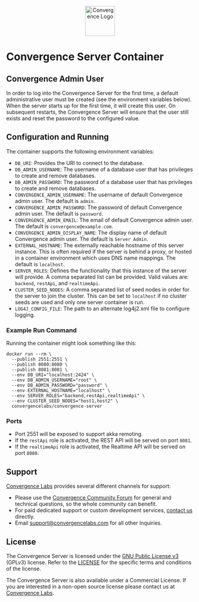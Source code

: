 <div align="center">
  <img alt="Convergence Logo" height="80" src="https://convergence.io/assets/img/convergence-logo.png" >
</div>

# Convergence Server Container


## Convergence Admin User
In order to log into the Convergence Server for the first time, a default administrative user must be created (see the environment variables below). When the server starts up for the first time, it will create this user. On subsequent restarts, the Convergence Server will ensure that the user still exists and reset the password to the configured value.

## Configuration and Running
The container supports the following environment variables:
- `DB_URI`: Provides the URI to connect to the database.
- `DB_ADMIN_USERNAME`: The username of a database user that has privileges to create and remove databases.
- `DB_ADMIN_PASSWORD`: The password of a database user that has privileges to create and remove databases.
- `CONVERGENCE_ADMIN_USERNAME`: The username of default Convergence admin user.  The default is `admin`.
- `CONVERGENCE_ADMIN_PASSWORD`: The password of default Convergence admin user.  The default is `password`.
- `CONVERGENCE_ADMIN_EMAIL`: The email of default Convergence admin user. The default is `convergence@example.com`.
- `CONVERGENCE_ADMIN_DISPLAY_NAME`: The display name of default Convergence admin user. The default is `Server Admin`.
- `EXTERNAL_HOSTNAME`: The externally reachable hostname of this server instance. This is often required if the server is behind a proxy, or hosted in a container environment which uses DNS name mappings.  The default is `localhost`.
- `SERVER_ROLES`: Defines the functionality that this instance of the server will provide. A comma separated list can be provided. Valid values are: `backend`, `restApi`, and `realtimeApi`.
- `CLUSTER_SEED_NODES`: A comma separated list of seed nodes in order for the server to join the cluster. This can be set to `localhost` if no cluster seeds are used and only one server container is run.
- `LOG4J_CONFIG_FILE`: The path to an alternate log4j2.xml file to configure logging.

### Example Run Command
Running the container might look something like this:

```shell script
docker run --rm \
  --publish 2551:2551 \
  --publish 8080:8080 \
  --publish 8081:8081 \
  --env DB_URI="localhost:2424" \
  --env DB_ADMIN_USERNAME="root" \
  --env DB_ADMIN_PASSWORD="password" \
  --env EXTERNAL_HOSTNAME="localhost" \
  --env SERVER_ROLES="backend,restApi,realtimeApi" \
  --env CLUSTER_SEED_NODES="host1,host2" \
  convergencelabs/convergence-server
```

### Ports
- Port 2551 will be exposed to support akka remoting.
- If the `restApi` role is activated, the REST API will be served on port `8081`.
- If the `realtimeApi` role is activated, the Realtime API will be served on port `8080`.

## Support
[Convergence Labs](https://convergencelabs.com) provides several different channels for support:

- Please use the [Convergence Community Forum](https://forum.convergence.io) for general and technical questions, so the whole community can benefit.
- For paid dedicated support or custom development services, [contact us](https://convergence.io/contact-sales/) directly.
- Email <support@convergencelabs.com> for all other inquiries.

## License
The Convergence Server is licensed under the [GNU Public License v3](LICENSE) (GPLv3) license. Refer to the [LICENSE](LICENSE) for the specific terms and conditions of the license.

The Convergence Server is also available under a Commercial License. If you are interested in a non-open source license please contact us at [Convergence Labs](https://convergencelabs.com).
